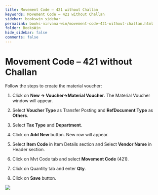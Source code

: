 ```yaml
---
title: Movement Code – 421 without Challan
keywords: Movement Code – 421 without Challan
sidebar: bookswin_sidebar
permalink: books-nirvana-win/movement-code–421-without-challan.html
folder: BooksWin
hide_sidebar: false
comments: false
---
```


# Movement Code – 421 without Challan



Follow the steps to create the material voucher:

1.  Click on **New -> Voucher->Material Voucher**. The Material Voucher window will appear.

2.  Select **Voucher Type** as Transfer Posting and **RefDocument Type** as **Others**.

3.  Select **Tax Type** and **Department**.

4.  Click on **Add New** button. New row will appear.

5.  Select **Item Code** in Item Details section and Select **Vendor Name** in Header section.

6.  Click on Mvt Code tab and select **Movement Code** (421).

7.  Click on Quantity tab and enter **Qty**.

8.  Click on **Save** button.

![](assets/pf-movecode421-without-challan.jpg)
